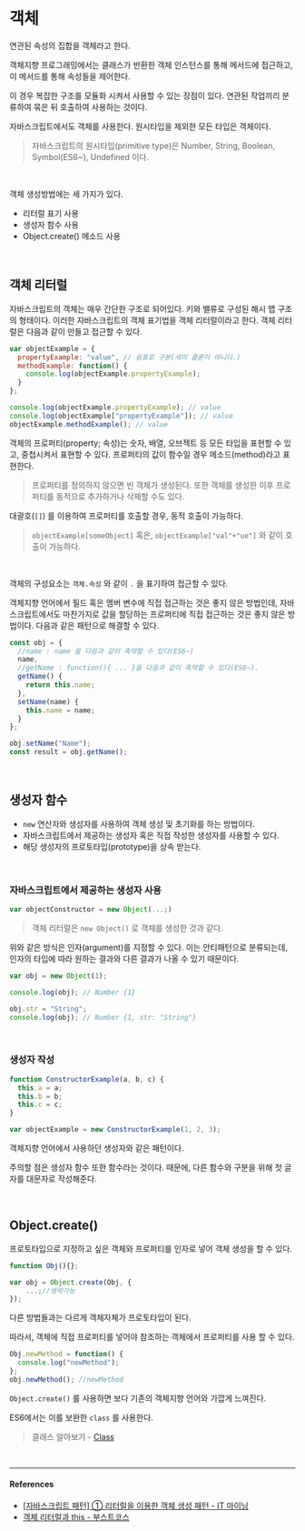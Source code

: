 # 객체

연관된 속성의 집합을 객체라고 한다.

객체지향 프로그래밍에서는 클래스가 반환한 객체 인스턴스를 통해 메서드에 접근하고, 이 메서드를 통해 속성들을 제어한다.

이 경우 복잡한 구조를 모듈화 시켜서 사용할 수 있는 장점이 있다. 연관된 작업끼리 분류하여 묶은 뒤 호출하여 사용하는 것이다.

자바스크립트에서도 객체를 사용한다. 원시타입을 제외한 모든 타입은 객체이다.

> 자바스크립트의 원시타입(primitive type)은 Number, String, Boolean, Symbol(ES6~), Undefined 이다.

<br/>

객체 생성방법에는 세 가지가 있다.

- 리터럴 표기 사용
- 생성자 함수 사용
- Object.create() 메소드 사용

<br/>

## 객체 리터럴

자바스크립트의 객체는 매우 간단한 구조로 되어있다. 키와 밸류로 구성된 해시 맵 구조의 형태이다. 이러한 자바스크립트의 객체 표기법을 객체 리터럴이라고 한다. 객체 리터럴은 다음과 같이 만들고 접근할 수 있다.

```js
var objectExample = {
  propertyExample: "value", // 쉼표로 구분(세미 콜론이 아니다.)
  methodExample: function() {
    console.log(objectExample.propertyExample);
  }
};

console.log(objectExample.propertyExample); // value
console.log(objectExample["propertyExample"]); // value
objectExample.methodExample(); // value
```

객체의 프로퍼티(property; 속성)는 숫자, 배열, 오브젝트 등 모든 타입을 표현할 수 있고, 중첩시켜서 표현할 수 있다. 프로퍼티의 값이 함수일 경우 메소드(method)라고 표현한다.

> 프로퍼티를 정의하지 않으면 빈 객체가 생성된다. 또한 객체를 생성한 이후 프로퍼티를 동적으로 추가하거나 삭제할 수도 있다.

대괄호(`[]`) 를 이용하여 프로퍼티를 호출할 경우, 동적 호출이 가능하다.

> `objectExample[someObject]` 혹은, `objectExample["val"+"ue"]` 와 같이 호출이 가능하다.

<br/>

객체의 구성요소는 `객체.속성` 와 같이 `.` 을 표기하여 접근할 수 있다.

객체지향 언어에서 필드 혹은 멤버 변수에 직접 접근하는 것은 좋지 않은 방법인데, 자바 스크립트에서도 마찬가지로 값을 할당하는 프로퍼티에 직접 접근하는 것은 좋지 않은 방법이다. 다음과 같은 패턴으로 해결할 수 있다.

```js
const obj = {
  //name : name 을 다음과 같이 축약할 수 있다(ES6~)
  name,
  //getName : function(){ ... }을 다음과 같이 축약할 수 있다(ES6~).
  getName() {
    return this.name;
  },
  setName(name) {
    this.name = name;
  }
};

obj.setName("Name");
const result = obj.getName();
```

<br/>

## 생성자 함수

- `new` 연산자와 생성자를 사용하여 객체 생성 및 초기화를 하는 방법이다.
- 자바스크립트에서 제공하는 생성자 혹은 직접 작성한 생성자를 사용할 수 있다.
- 해당 생성자의 프로토타입(prototype)을 상속 받는다.

<br/>

### 자바스크립트에서 제공하는 생성자 사용

```js
var objectConstructor = new Object(...;)
```

> 객체 리터럴은 `new Object()` 로 객체를 생성한 것과 같다.

위와 같은 방식은 인자(argument)를 지정할 수 있다. 이는 안티패턴으로 분류되는데, 인자의 타입에 따라 원하는 결과와 다른 결과가 나올 수 있기 때문이다.

```js
var obj = new Object(1);

console.log(obj); // Number {1}

obj.str = "String";
console.log(obj); // Number {1, str: "String"}
```

<br/>

### 생성자 작성

```js
function ConstructorExample(a, b, c) {
  this.a = a;
  this.b = b;
  this.c = c;
}

var objectExample = new ConstructorExample(1, 2, 3);
```

객체지향 언어에서 사용하던 생성자와 같은 패턴이다.

주의할 점은 생성자 함수 또한 함수라는 것이다. 때문에, 다른 함수와 구분을 위해 첫 글자를 대문자로 작성해준다.

<br/>

## Object.create()

프로토타입으로 지정하고 싶은 객체와 프로퍼티를 인자로 넣어 객체 생성을 할 수 있다.

```js
function Obj(){};

var obj = Object.create(Obj, {
    ...;//생략가능
});
```

다른 방법들과는 다르게 객체자체가 프로토타입이 된다.

따라서, 객체에 직접 프로퍼티를 넣어야 참조하는 객체에서 프로퍼티를 사용 할 수 있다.

```js
Obj.newMethod = function() {
  console.log("newMethod");
};
obj.newMethod(); //newMethod
```

`Object.create()` 를 사용하면 보다 기존의 객체지향 언어와 가깝게 느껴진다.

ES6에서는 이를 보완한 `class` 를 사용한다.

> 클래스 알아보기 - [Class](https://github.com/Im-D/Dev-Docs/blob/master/Javascript/B_Class.md)

<br/>

---

#### References

- [[자바스크립트 패턴] ① 리터럴을 이용한 객체 생성 패턴 - IT 마이닝](https://itmining.tistory.com/73)
- [객체 리터럴과 this - 부스트코스](https://www.edwith.org/boostcourse-web/lecture/16779/)
